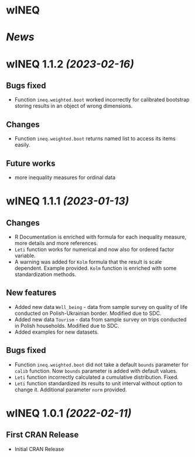 # wINEQ 


# *News*

# wINEQ 1.1.2 _(2023-02-16)_

## Bugs fixed

* Function `ineq.weighted.boot` worked incorrectly for calibrated bootstrap storing results in an object of wrong dimensions. 

## Changes

* Function `ineq.weighted.boot` returns named list to access its items easily. 

## Future works

* more inequality measures for ordinal data


# wINEQ 1.1.1 _(2023-01-13)_

## Changes

* R Documentation is enriched with formula for each inequality measure, more details and more references.
* `Leti` function works for numerical and now also for ordered factor variable. 
* A warning was added for `Kolm` formula that the result is scale dependent. Example provided. `Kolm` function is enriched with some standardization methods.

## New features

* Added new data `Well_being` - data from sample survey on quality of life conducted on Polish-Ukrainian border. Modified due to SDC.
* Added new data `Tourism` - data from sample survey on trips conducted in Polish households. Modified due to SDC.
* Added examples for new datasets.

## Bugs fixed

* Function `ineq.weighted.boot` did not take a default `bounds` parameter for `calib` function. Now `bounds` parameter is added with default values.
* `Leti` function incorrectly calculated a cumulative distribution. Fixed.
* `Leti` function standardized its results to unit interval without option to change it. Additional parameter `norm` provided.



# wINEQ 1.0.1 _(2022-02-11)_

## First CRAN Release

* Initial CRAN Release



